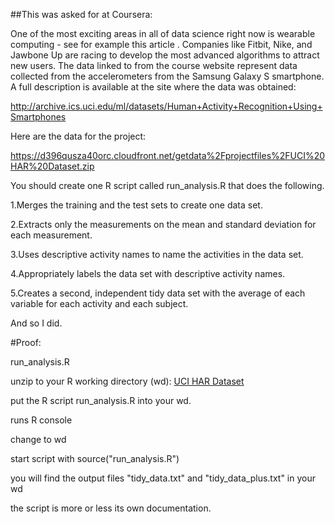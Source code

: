 ##This was asked for at Coursera:

One of the most exciting areas in all of data science right now is wearable computing - see for example this article . Companies like Fitbit, Nike, and Jawbone Up are racing to develop the most advanced algorithms to attract new users. The data linked to from the course website represent data collected from the accelerometers from the Samsung Galaxy S smartphone. A full description is available at the site where the data was obtained:

http://archive.ics.uci.edu/ml/datasets/Human+Activity+Recognition+Using+Smartphones

Here are the data for the project:

https://d396qusza40orc.cloudfront.net/getdata%2Fprojectfiles%2FUCI%20HAR%20Dataset.zip

You should create one R script called run_analysis.R that does the following. 

1.Merges the training and the test sets to create one data set.

2.Extracts only the measurements on the mean and standard deviation for each measurement.

3.Uses descriptive activity names to name the activities in the data set.

4.Appropriately labels the data set with descriptive activity names. 

5.Creates a second, independent tidy data set with the average of each variable for each activity and each subject. 

And so I did.

#Proof:

run_analysis.R

unzip to your R working directory (wd):
[UCI HAR Dataset](https://d396qusza40orc.cloudfront.net/getdata%2Fprojectfiles%2FUCI%20HAR%20Dataset.zip)

put the R script run_analysis.R into your wd.

runs R console

change to wd 

start script with source("run_analysis.R")

you will find the output files "tidy_data.txt" and "tidy_data_plus.txt" in your wd

the script is more or less its own documentation.
